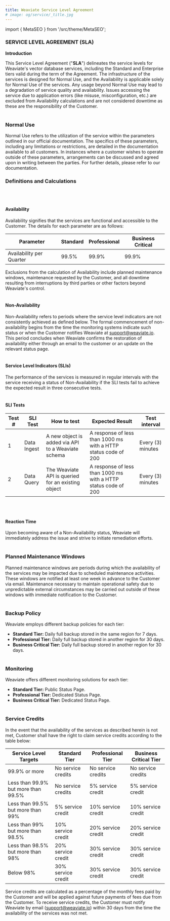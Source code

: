 ```yaml
---
title: Weaviate Service Level Agreement
# image: og/service/_title.jpg
---
```


import { MetaSEO } from '/src/theme/MetaSEO';

<MetaSEO img="og/service/_title.jpg" />

### **SERVICE LEVEL AGREEMENT (SLA)**

**Introduction**

This Service Level Agreement ("**SLA**") delineates the service levels for Weaviate's vector database services, including the Standard and Enterprise tiers valid during the term of the Agreement. The infrastructure of the services is designed for Normal Use, and the Availability is applicable solely for Normal Use of the services. Any usage beyond Normal Use may lead to a degradation of service quality and availability. Issues accessing the service due to application errors (like misuse, misconfiguration, etc.) are excluded from Availability calculations and are not considered downtime as these are the responsibility of the Customer.
<br></br>

### **Normal Use**

Normal Use refers to the utilization of the service within the parameters outlined in our official documentation. The specifics of these parameters, including any limitations or restrictions, are detailed in the documentation available to all customers. In instances where a customer wishes to operate outside of these parameters, arrangements can be discussed and agreed upon in writing between the parties. For further details, please refer to our documentation.

### **Definitions and Calculations**
<br></br>

#### **Availability**

Availability signifies that the services are functional and accessible to the Customer. The details for each parameter are as follows:

| Parameter | Standard | Professional | Business Critical |
|-----------|----------|--------------|-------------------|
| Availability per Quarter | 99.5% | 99.9% | 99.9% |

Exclusions from the calculation of Availability include planned maintenance windows, maintenance requested by the Customer, and all downtime resulting from interruptions by third parties or other factors beyond Weaviate's control.
<br></br>

#### **Non-Availability**

Non-Availability refers to periods where the service level indicators are not consistently achieved as defined below. The formal commencement of non-availability begins from the time the monitoring systems indicate such status or when the Customer notifies Weaviate at support@weaviate.io. This period concludes when Weaviate confirms the restoration of availability either through an email to the customer or an update on the relevant status page.
<br></br>

#### **Service Level Indicators (SLIs)**

The performance of the services is measured in regular intervals with the service receiving a status of Non-Availability if the SLI tests fail to achieve the expected result in three consecutive tests.
<br></br>

#### **SLI Tests**

| Test # | SLI Test | How to test | Expected Result | Test interval |
|--------|----------|-------------|-----------------|---------------|
| 1 | Data Ingest | A new object is added via API to a Weaviate schema | A response of less than 1000 ms with a HTTP status code of 200 | Every (3) minutes |
| 2 | Data Query | The Weaviate API is queried for an existing object | A response of less than 1000 ms with a HTTP status code of 200 | Every (3) minutes |
<br></br>

#### **Reaction Time**

Upon becoming aware of a Non-Availability status, Weaviate will immediately address the issue and strive to initiate remediation efforts.
<br></br>

### **Planned Maintenance Windows**

Planned maintenance windows are periods during which the availability of the services may be impacted due to scheduled maintenance activities. These windows are notified at least one week in advance to the Customer via email. Maintenance necessary to maintain operational safety due to unpredictable external circumstances may be carried out outside of these windows with immediate notification to the Customer.
<br></br>

### **Backup Policy**

Weaviate employs different backup policies for each tier:

- **Standard Tier:** Daily full backup stored in the same region for 7 days.
- **Professional Tier:** Daily full backup stored in another region for 30 days.
- **Business Critical Tier:** Daily full backup stored in another region for 30 days.
<br></br>

### **Monitoring**

Weaviate offers different monitoring solutions for each tier:

- **Standard Tier:** Public Status Page.
- **Professional Tier:** Dedicated Status Page.
- **Business Critical Tier:** Dedicated Status Page.
<br></br>

### **Service Credits**

In the event that the availability of the services as described herein is not met, Customer shall have the right to claim service credits according to the table below:

| Service Level Targets | Standard Tier | Professional Tier | Business Critical Tier |
|-----------------------|---------------|-------------------|------------------------|
| 99.9% or more | No service credits | No service credits | No service credits |
| Less than 99.9% but more than 99.5% | No service credits | 5% service credit | 5% service credit |
| Less than 99.5% but more than 99% | 5% service credit | 10% service credit | 10% service credit |
| Less than 99% but more than 98.5% | 10% service credit | 20% service credit | 20% service credit |
| Less than 98.5% but more than 98% | 20% service credit | 30% service credit | 30% service credit |
| Below 98% | 30% service credit | 30% service credit | 30% service credit |

Service credits are calculated as a percentage of the monthly fees paid by the Customer and will be applied against future payments of fees due from the Customer. To receive service credits, the Customer must notify Weaviate by email (support@weaviate.io) within 30 days from the time the availability of the services was not met.
